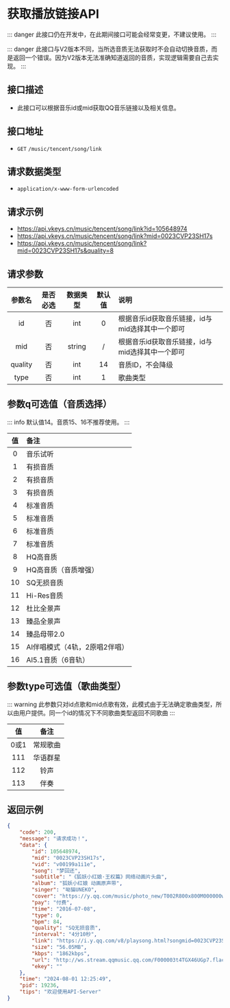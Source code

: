 # 获取播放链接API <Badge type="tip" text="V3" /> <Badge type="danger" text="开发中" />
::: danger
此接口仍在开发中，在此期间接口可能会经常变更，不建议使用。
:::

::: danger
此接口与V2版本不同，当所选音质无法获取时不会自动切换音质，而是返回一个错误。因为V2版本无法准确知道返回的音质，实现逻辑需要自己去实现。
:::

## 接口描述

- 此接口可以根据音乐id或mid获取QQ音乐链接以及相关信息。

## 接口地址
-  `GET` `/music/tencent/song/link`

## 请求数据类型
- `application/x-www-form-urlencoded`

## 请求示例
- https://api.vkeys.cn/music/tencent/song/link?id=105648974
- https://api.vkeys.cn/music/tencent/song/link?mid=0023CVP23SH17s
- https://api.vkeys.cn/music/tencent/song/link?mid=0023CVP23SH17s&quality=8

## 请求参数

<div class="table-overflow">

|   参数名   | 是否必选 |  数据类型  | 默认值 | 说明                          |
|:-------:|:----:|:------:|:---:|:----------------------------|
|   id    |  否   |  int   |  0  | 根据音乐id获取音乐链接，id与mid选择其中一个即可 |
|   mid   |  否   | string |  /  | 根据音乐id获取音乐链接，id与mid选择其中一个即可 |
| quality |  否   |  int   | 14  | 音质ID，不会降级                   |
|  type   |  否   |  int   |  1  | 歌曲类型                        |

</div>

## 参数q可选值（音质选择）
::: info
默认值14。音质15、16不推荐使用。
:::

<div class="table-overflow">

|  值  | 备注                |
|:---:|:------------------|
|  0  | 音乐试听              |
|  1  | 有损音质              |
|  2  | 有损音质              |
|  3  | 有损音质              |
|  4  | 标准音质              |
|  5  | 标准音质              |
|  6  | 标准音质              |
|  7  | 标准音质              |
|  8  | HQ高音质             |
|  9  | HQ高音质（音质增强）       |
| 10  | SQ无损音质            |
| 11  | Hi-Res音质          |
| 12  | 杜比全景声             |
| 13  | 臻品全景声             |
| 14  | 臻品母带2.0           |
| 15  | AI伴唱模式（4轨，2原唱2伴唱） |
| 16  | AI5.1音质（6音轨）      |

</div>

## 参数type可选值（歌曲类型）

::: warning
此参数只对id点歌和mid点歌有效，此模式由于无法确定歌曲类型，所以由用户提供。同一个id的情况下不同歌曲类型返回不同歌曲
:::

<div class="table-overflow">

|  值   |    备注    |
|:----:|:--------:|
| 0或1  |   常规歌曲   |
| 111  |   华语群星   |
| 112  |    铃声    |
| 113  |    伴奏    |

</div>

## 返回示例
``` json [geturl.json]
{
    "code": 200,
    "message": "请求成功！",
    "data": {
        "id": 105648974,
        "mid": "0023CVP23SH17s",
        "vid": "v00199a1i1e",
        "song": "梦回还",
        "subtitle": "《狐妖小红娘·王权篇》网络动画片头曲",
        "album": "狐妖小红娘 动画原声带",
        "singer": "呦猫UNEKO",
        "cover": "https://y.qq.com/music/photo_new/T002R800x800M000000wd19g0wTd0d.jpg",
        "pay": "付费",
        "time": "2016-07-08",
        "type": 0,
        "bpm": 84,
        "quality": "SQ无损音质",
        "interval": "4分10秒",
        "link": "https://i.y.qq.com/v8/playsong.html?songmid=0023CVP23SH17s&type=0",
        "size": "56.05MB",
        "kbps": "1862kbps",
        "url": "http://ws.stream.qqmusic.qq.com/F000003t4TGX46UGp7.flac?guid=api.vkeys.cn&vkey=F052EA8F74368F9021DE77360BA46DD0F10BC87EA5749271DC4B1F50258B00C258FC2D95EEB95A516470289AC1A11FE56AF09877E8225816&uin=3503185131&fromtag=119114",
        "ekey": ""
    },
    "time": "2024-08-01 12:25:49",
    "pid": 19236,
    "tips": "欢迎使用API-Server"
}
```
